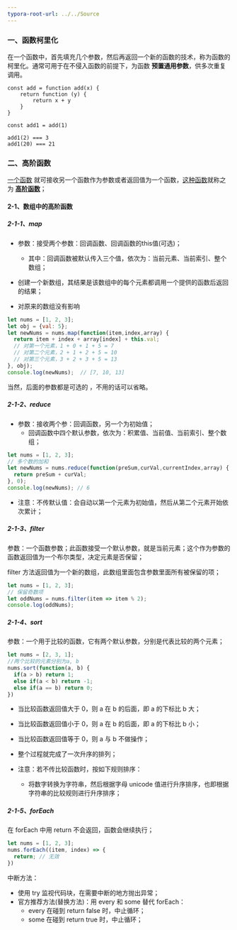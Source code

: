 ```yaml
---
typora-root-url: ../../Source
---
```




### 一、函数柯里化

在一个函数中，首先填充几个参数，然后再返回一个新的函数的技术，称为函数的柯里化。通常可用于在不侵入函数的前提下，为函数 **预置通用参数**，供多次重复调用。

```
const add = function add(x) {
	return function (y) {
		return x + y
	}
}

const add1 = add(1)

add1(2) === 3
add1(20) === 21
```



### 二、高阶函数

<u>一个函数</u> 就可接收另一个函数作为参数或者返回值为一个函数，<u>这种函数</u>就称之为 **<u>高阶函数</u>**；

#### 2-1、数组中的高阶函数

##### 2-1-1、map

- 参数：接受两个参数：回调函数、回调函数的this值(可选)；
  - 其中：回调函数被默认传入三个值，依次为：当前元素、当前索引、整个数组；

- 创建一个新数组，其结果是该数组中的每个元素都调用一个提供的函数后返回的结果；
- 对原来的数组没有影响

```js
let nums = [1, 2, 3];
let obj = {val: 5};
let newNums = nums.map(function(item,index,array) {
  return item + index + array[index] + this.val; 
  // 对第一个元素，1 + 0 + 1 + 5 = 7
  // 对第二个元素，2 + 1 + 2 + 5 = 10
  // 对第三个元素，3 + 2 + 3 + 5 = 13
}, obj);
console.log(newNums);  // [7, 10, 13]
```

当然，后面的参数都是可选的 ，不用的话可以省略。

##### 2-1-2、reduce

- 参数：接收两个参：回调函数，另一个为初始值；
  - 回调函数中四个默认参数，依次为：积累值、当前值、当前索引、整个数组；

```js
let nums = [1, 2, 3];
// 多个数的加和
let newNums = nums.reduce(function(preSum,curVal,currentIndex,array) {
  return preSum + curVal; 
}, 0);
console.log(newNums); // 6
```

- 注意：不传默认值：会自动以第一个元素为初始值，然后从第二个元素开始依次累计；



##### 2-1-3、filter

参数：一个函数参数；此函数接受一个默认参数，就是当前元素；这个作为参数的函数返回值为一个布尔类型，决定元素是否保留；

filter 方法返回值为一个新的数组，此数组里面包含参数里面所有被保留的项；

```js
let nums = [1, 2, 3];
// 保留奇数项
let oddNums = nums.filter(item => item % 2);
console.log(oddNums);
```

##### 2-1-4、sort

参数：一个用于比较的函数，它有两个默认参数，分别是代表比较的两个元素；

```js
let nums = [2, 3, 1];
//两个比较的元素分别为a, b
nums.sort(function(a, b) {
  if(a > b) return 1;
  else if(a < b) return -1;
  else if(a == b) return 0;
})
```

- 当比较函数返回值大于 0，则 a 在 b 的后面，即 a 的下标比 b 大；
- 当比较函数返回值小于 0，则 a 在 b 的后面，即 a 的下标比 b 小；
- 当比较函数返回值等于 0，则 a 与 b 不做操作；
- 整个过程就完成了一次升序的排列；

- 注意：若不传比较函数时，按如下规则排序：
  - 将数字转换为字符串，然后根据字母 unicode 值进行升序排序，也即根据字符串的比较规则进行升序排序；



##### 2-1-5、forEach

在 forEach 中用 return 不会返回，函数会继续执行；

```js
let nums = [1, 2, 3];
nums.forEach((item, index) => {
  return; // 无效
})
```

中断方法：

- 使用 try 监视代码块，在需要中断的地方抛出异常；
- 官方推荐方法(替换方法)：用 every 和 some 替代 forEach：
  - every 在碰到 return false 时，中止循环；
  - some 在碰到 return true 时，中止循环；

